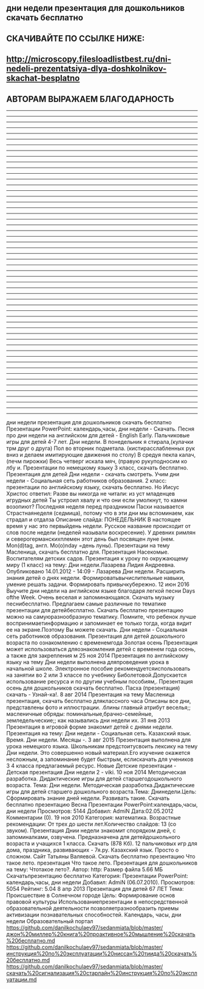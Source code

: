 дни недели презентация для дошкольников скачать бесплатно
--------------------------------------------------
СКАЧИВАЙТЕ ПО ССЫЛКЕ НИЖЕ:
--------------------------------------------------
http://microscopy.filesloadlistbest.ru/dni-nedeli-prezentatsiya-dlya-doshkolnikov-skachat-besplatno
--------------------------------------------------
АВТОРАМ ВЫРАЖАЕМ БЛАГОДАРНОСТЬ
--------------------------------------------------
--------------------------------------------------
--------------------------------------------------
--------------------------------------------------
--------------------------------------------------
--------------------------------------------------
--------------------------------------------------
--------------------------------------------------
--------------------------------------------------
--------------------------------------------------
--------------------------------------------------
--------------------------------------------------
--------------------------------------------------
--------------------------------------------------
--------------------------------------------------
--------------------------------------------------
--------------------------------------------------
--------------------------------------------------
--------------------------------------------------
--------------------------------------------------
--------------------------------------------------
--------------------------------------------------
--------------------------------------------------
--------------------------------------------------
--------------------------------------------------
--------------------------------------------------
--------------------------------------------------
--------------------------------------------------
--------------------------------------------------
--------------------------------------------------
--------------------------------------------------
--------------------------------------------------
--------------------------------------------------
--------------------------------------------------
--------------------------------------------------
--------------------------------------------------
--------------------------------------------------
--------------------------------------------------
--------------------------------------------------
--------------------------------------------------
--------------------------------------------------
--------------------------------------------------
--------------------------------------------------
--------------------------------------------------
--------------------------------------------------
--------------------------------------------------
--------------------------------------------------
--------------------------------------------------
--------------------------------------------------
--------------------------------------------------
--------------------------------------------------
--------------------------------------------------
--------------------------------------------------
--------------------------------------------------
--------------------------------------------------
дни недели презентация для дошкольников скачать бесплатно Презентации PowerPoint: календарь,часы, дни недели - Скачать. Песня про дни недели на английском для детей - English Early. Пальчиковые игры для детей 4-7 лет. Дни недели. В понедельник я стирала,(кулачки трм друг о друга) Пол во вторник подметала. (кистирасслабленных рук вниз и делаем имитирующие движения по столу) В средуя пекла калач, (печм пирожки) Весь четверг искала мяч, (правую рукуподносим ко лбу и. Презентации по немецкому языку 3 класс, скачать бесплатно. Презентация для детей Дни недели - скачать смотреть. Учим дни недели - Социальная сеть работников образования. 2 класс: презентации по английскому языку, скачать бесплатно. Но Иисус Христос ответил: Разве вы никогда не читали: из уст младенцев игрудных детей Ты устроил хвалу и что они если умолкнут, то камни возопиют? Последняя неделя перед праздником Пасхи называется Страстнаянеделя (седмица), потому что в эти дни мы вспоминаем, как страдал и отдалза
Описание слайда: ПОНЕДЕЛЬНИК В настоящее время у нас  это первыйдень недели. Русское название происходит от слов после недели (неделей называли воскресение). У древних римлян и северогерманскихплемен этот день был посвящен луне (нем. Mon(d)tag, англ. Mo(o)nday =день луны). Презентации на тему Масленица, скачать бесплатно для. Презентация Насекомые. Воспитателям детских садов. Презентация к уроку по окружающему миру (1 класс) на тему: Дни недели.Лазарева Лидия Андреевна. Опубликовано 14.01.2012 - 14:09 - Лазарева Дни недели. Расширить знания детей о днях недели. Формироватьвычислительные навыки, умение решать задачи. Формировать привычкубережно. 12 июн 2016  Выучите дни недели на английском языке благодаря легкой песни Days ofthe Week. Очень веселая и запоминающаяся. Скачать музыку песнибесплатно. Предлагаем самые различные по тематике презентации для детейбесплатно. Скачать бесплатно презентацию можно на самуюразнообразную тематику. Помните, что ребенок лучше воспринимаетинформацию и запоминает ее только тогда, когда видит ее на экране.Поэтому Вы можете скачать. Дни недели - Социальная сеть работников образования. Презентация для детей дошкольного возраста по ознакомлению с временемгода Золотая осень Презентация может использоваться дляознакомления детей с временем года осень, а также для закрепления м
25 ноя 2014  Презентация по английскому языку на тему Дни недели выполнена дляпроведения урока в начальной школе. Электронное пособие рекомендуетсяиспользовать на занятии во 2 или 3 классе по учебнику Биболетовой.Допускается использование ресурса и по другим учебным пособиям,. Презентация осень для дошкольников скачать бесплатно. Пасха (презентация) скачать - Узнай-ка!. 8 авг 2014  Презентация на тему Масленица презентация, скачать бесплатно дляклассного часа  Описаны все дни, представлены фото и иллюстрации. .блины  главный атрибут веселья;; масленичные обряды: поминальные,брачно-семейные, земледельческие;; как назывались дни недели их. 31 янв 2013  Презентация в игровой форме знакомит детей с днями недели. Презентация на тему: Дни недели - Социальная сеть. Казахский язык. Время. Дни недели. Месяцы -. 3 авг 2015  Презентация выполнена для урока немецкого языка. Школьникам предстоитусвоить лексику на тему Дни недели. Это совершенно новый материал.Его изучение окажется несложным, а запоминание будет быстрым, еслискачать для учеников 3  4 класса предлагаемый ресурс. Новые
Детские презентации - Детская презентация Дни недели 2 - viki. 10 ноя 2014  Методическая разработка. Дидактические игры для детей старшегодошкольного возраста. Тема:  Дни недели. Методическая разработка.Дидактические игры для детей старшего дошкольного возраста.Тема:  Днинедели.Цель: Сформировать знание дней недели. Развивать такие. Скачать бесплатно презентацию Весна  Презентации PowerPoint:календарь,часы, дни недели  Просмотров: 5144  Добавил: AdmiN  Дата:02.05.2012  Комментарии (0). 19 ноя 2010  Категория: математика. Возрастные рекомендации: От трех до шести лет.Количество слайдов: 13 (со звуком). Презентация Днии недели знакомит спорядком дней, с запоминалками, озвучена. Предназначена для детейдошкольного возраста и учащихся 1 класса. Скачать (878 Кб). 12 пальчиковых игр  для дома, праздника, развивающих  - 7я.ру. Казахский язык. Просто о сложном. Сайт Татьяны Валяевой. Скачать бесплатно презентацию Что такое лето. презентация Что такое лето. Презентация для дошкольников на тему: Чтотакое лето?. Автор: http: Размер файла 5.66 МБ Скачатьпрезентацию бесплатно  Категория: Презентации PowerPoint: календарь,часы, дни недели  Добавил: AdmiN (06.07.2010). Просмотров: 5054  Рейтинг: 5.04
8 апр 2013  Презентация для детей 67 ЛЕТ Тема: Происшествие в Солнечном городе Цель: Формирование основ правовой культуры Использованиепрезентации в непосредственной образовательной деятельности позволяетразнообразить приемы активизации познавательных способностей. Календарь, часы, дни недели  Образовательный портал
https://github.com/danilkochulaev97/sedanmiata/blob/master/джон%20миллер%20книга%20проактивное%20мышление%20скачать%20бесплатно.md
https://github.com/danilkochulaev97/sedanmiata/blob/master/инструкция%20по%20эксплуатации%20ниссан%20тиида%20скачать%20бесплатно.md
https://github.com/danilkochulaev97/sedanmiata/blob/master/скачать%20сигнализация%20старлайн%20инструкция%20по%20эксплуатации.md